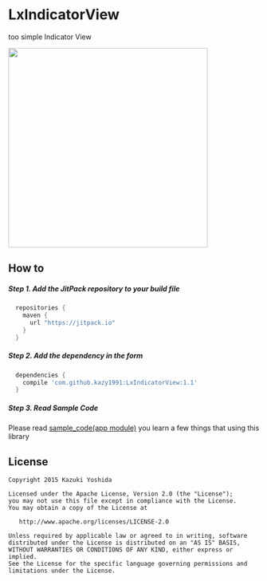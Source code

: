 LxIndicatorView
============

too simple Indicator View

<img width=400 src="http://media.giphy.com/media/3o85xHValEfQxDv34A/giphy.gif" />

How to
--------

##### Step 1. Add the JitPack repository to your build file

```groovy
  repositories {
    maven {
      url "https://jitpack.io"
    }
  }
```

##### Step 2. Add the dependency in the form

```groovy
  dependencies {
    compile 'com.github.kazy1991:LxIndicatorView:1.1'
  }
```

##### Step 3. Read Sample Code

Please read [sample_code(app module)](https://github.com/kazy1991/LxIndicatorView/tree/master/app)
you learn a few things that using this library

License
-------

    Copyright 2015 Kazuki Yoshida

    Licensed under the Apache License, Version 2.0 (the "License");
    you may not use this file except in compliance with the License.
    You may obtain a copy of the License at

       http://www.apache.org/licenses/LICENSE-2.0

    Unless required by applicable law or agreed to in writing, software
    distributed under the License is distributed on an "AS IS" BASIS,
    WITHOUT WARRANTIES OR CONDITIONS OF ANY KIND, either express or implied.
    See the License for the specific language governing permissions and
    limitations under the License.

